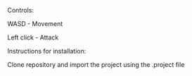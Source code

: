 Controls:

WASD - Movement

Left click - Attack

Instructions for installation: 

Clone repository and import the project using the .project file
